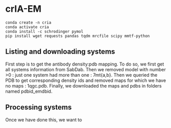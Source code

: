 # crIA-EM

```shell
conda create -n cria
conda activate cria
conda install -c schrodinger pymol
pip install wget requests pandas tqdm mrcfile scipy mmtf-python
```

## Listing and downloading systems
First step is to get the antibody density:pdb mapping. To do so, we first get all systems information from SabDab.
Then we removed model with number >0 : just one system had more than one : 7mt{a,b}.
Then we queried the PDB to get corresponding density ids and removed maps for which we have no maps : 1qgc.pdb.
Finally, we downloaded the maps and pdbs in folders named pdbid_emdbid.

## Processing systems
Once we have done this, we want to
